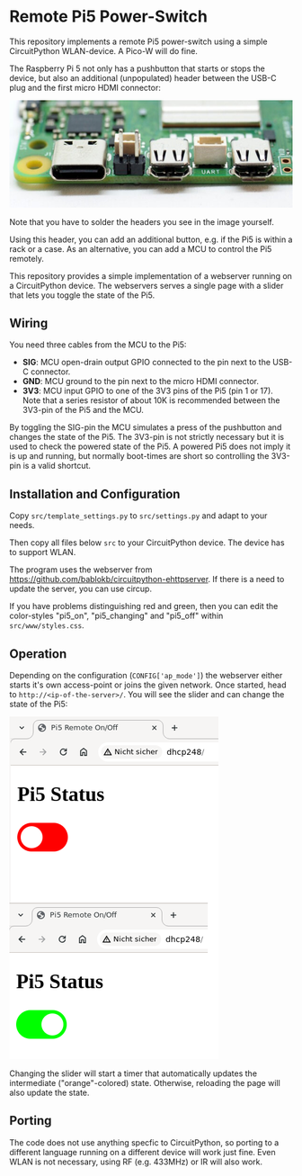 Remote Pi5 Power-Switch
=======================

This repository implements a remote Pi5 power-switch using a simple
CircuitPython WLAN-device. A Pico-W will do fine.

The Raspberry Pi 5 not only has a pushbutton that starts or stops the
device, but also an additional (unpopulated) header between the USB-C
plug and the first micro HDMI connector:

![](pi5-headers.jpg)

Note that you have to solder the headers you see in the image yourself.

Using this header, you can add an additional button, e.g. if the Pi5
is within a rack or a case. As an alternative, you can add a MCU to
control the Pi5 remotely.

This repository provides a simple implementation of a webserver
running on a CircuitPython device. The webservers serves a single page
with a slider that lets you toggle the state of the Pi5.


Wiring
------

You need three cables from the MCU to the Pi5:

  - **SIG**: MCU open-drain output GPIO connected to the pin next to the
    USB-C connector.
  - **GND**: MCU ground to the pin next to the micro HDMI connector.
  - **3V3**: MCU input GPIO to one of the 3V3 pins of the Pi5 (pin 1 or 17).
    Note that a series resistor of about 10K is recommended between the
    3V3-pin of the Pi5 and the MCU.

By toggling the SIG-pin the MCU simulates a press of the pushbutton and
changes the state of the Pi5. The 3V3-pin is not strictly necessary but
it is used to check the powered state of the Pi5. A powered Pi5 does not
imply it is up and running, but normally boot-times are short so controlling
the 3V3-pin is a valid shortcut.


Installation and Configuration
------------------------------

Copy `src/template_settings.py` to `src/settings.py` and adapt to your
needs.

Then copy all files below `src` to your CircuitPython device. The device
has to support WLAN.

The program uses the webserver from
<https://github.com/bablokb/circuitpython-ehttpserver>. If there is a
need to update the server, you can use circup.

If you have problems distinguishing red and green, then you can edit the
color-styles "pi5_on", "pi5_changing" and "pi5_off" within
`src/www/styles.css`.


Operation
---------

Depending on the configuration (`CONFIG['ap_mode']`) the webserver either
starts it's own access-point or joins the given network. Once started,
head to `http://<ip-of-the-server>/`. You will see the slider and can change
the state of the Pi5:

![](index-html.png)

Changing the slider will start a timer that automatically updates the
intermediate ("orange"-colored) state. Otherwise, reloading the page
will also update the state.


Porting
-------

The code does not use anything specfic to CircuitPython, so porting to
a different language running on a different device will work just fine.
Even WLAN is not necessary, using RF (e.g. 433MHz) or IR will also work.
